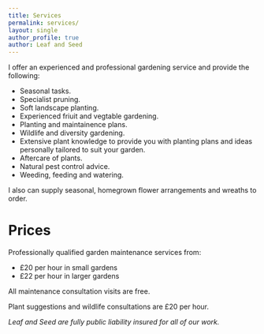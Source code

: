 ```yaml
---
title: Services
permalink: services/
layout: single
author_profile: true
author: Leaf and Seed
---
```

I offer an experienced and professional gardening service and provide the following:

  * Seasonal tasks.
  * Specialist pruning.
  * Soft landscape planting.
  * Experienced friuit and vegtable gardening.
  * Planting and maintainence plans.
  * Wildlife and diversity gardening.
  * Extensive plant knowledge to provide you with planting plans and ideas personally tailored to suit your garden.
  * Aftercare of plants.
  * Natural pest control advice.
  * Weeding, feeding and watering.

I also can supply seasonal, homegrown flower arrangements and wreaths to order.

# Prices
Professionally qualified garden maintenance services from:

* £20 per hour in small gardens
* £22 per hour in larger gardens

All maintenance consultation visits are free.

Plant suggestions and wildlife consultations are £20 per hour.

*Leaf and Seed are fully public liability insured for all of our work.*

